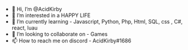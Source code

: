 - 👋 Hi, I’m @AcidKirby
- 👀 I’m interested in a HAPPY LIFE
- 🌱 I’m currently learning - Javascript, Python, Php, Html, SQL, css , C#, react, luau
- 💞️ I’m looking to collaborate on - Games
- 📫 How to reach me on discord - AcidKirby#1686  

<!---
AcidKirby/AcidKirby is a ✨ special ✨ repository because its `README.md` (this file) appears on your GitHub profile.
You can click the Preview link to take a look at your changes.
--->
